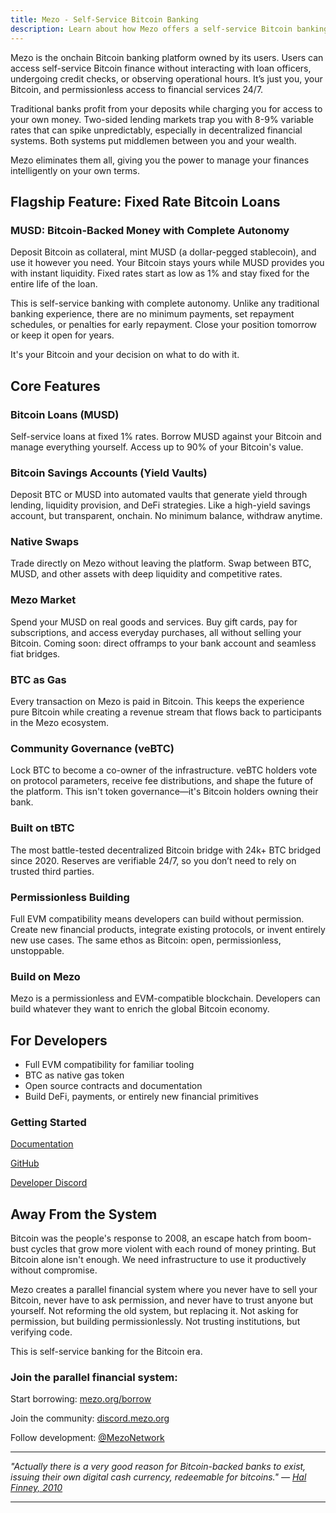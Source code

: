 ```yaml
---
title: Mezo - Self-Service Bitcoin Banking
description: Learn about how Mezo offers a self-service Bitcoin banking service where you can borrow against BTC collateral.
---
```


Mezo is the onchain Bitcoin banking platform owned by its users. Users can access self-service Bitcoin finance without interacting with loan officers, undergoing credit checks, or observing operational hours. It’s just you, your Bitcoin, and permissionless access to financial services 24/7.

Traditional banks profit from your deposits while charging you for access to your own money. Two-sided lending markets trap you with 8-9% variable rates that can spike unpredictably, especially in decentralized financial systems. Both systems put middlemen between you and your wealth.

Mezo eliminates them all, giving you the power to manage your finances intelligently on your own terms.

## Flagship Feature: Fixed Rate Bitcoin Loans
### MUSD: Bitcoin-Backed Money with Complete Autonomy
Deposit Bitcoin as collateral, mint MUSD (a dollar-pegged stablecoin), and use it however you need. Your Bitcoin stays yours while MUSD provides you with instant liquidity. Fixed rates start as low as 1% and stay fixed for the entire life of the loan. 

This is self-service banking with complete autonomy. Unlike any traditional banking experience, there are no minimum payments, set repayment schedules, or penalties for early repayment. Close your position tomorrow or keep it open for years. 

It's your Bitcoin and your decision on what to do with it.

## Core Features
### Bitcoin Loans (MUSD)
Self-service loans at fixed 1% rates. Borrow MUSD against your Bitcoin and manage everything yourself. Access up to 90% of your Bitcoin's value.

### Bitcoin Savings Accounts (Yield Vaults)
Deposit BTC or MUSD into automated vaults that generate yield through lending, liquidity provision, and DeFi strategies. Like a high-yield savings account, but transparent, onchain. No minimum balance, withdraw anytime.

### Native Swaps
Trade directly on Mezo without leaving the platform. Swap between BTC, MUSD, and other assets with deep liquidity and competitive rates.

### Mezo Market
Spend your MUSD on real goods and services. Buy gift cards, pay for subscriptions, and access everyday purchases, all without selling your Bitcoin. Coming soon: direct offramps to your bank account and seamless fiat bridges.

### BTC as Gas
Every transaction on Mezo is paid in Bitcoin. This keeps the experience pure Bitcoin while creating a revenue stream that flows back to participants in the Mezo ecosystem.

### Community Governance (veBTC)
Lock BTC to become a co-owner of the infrastructure. veBTC holders vote on protocol parameters, receive fee distributions, and shape the future of the platform. This isn't token governance—it's Bitcoin holders owning their bank.

### Built on tBTC
The most battle-tested decentralized Bitcoin bridge with 24k+ BTC bridged since 2020. Reserves are verifiable 24/7, so you don’t need to rely on trusted third parties.

### Permissionless Building
Full EVM compatibility means developers can build without permission. Create new financial products, integrate existing protocols, or invent entirely new use cases. The same ethos as Bitcoin: open, permissionless, unstoppable.

### Build on Mezo
Mezo is a permissionless and EVM-compatible blockchain. Developers can build whatever they want to enrich the global Bitcoin economy.

## For Developers
- Full EVM compatibility for familiar tooling
- BTC as native gas token
- Open source contracts and documentation
- Build DeFi, payments, or entirely new financial primitives

### Getting Started

[Documentation](https://mezo.org/docs)

[GitHub](https://github.com/mezo-org)

[Developer Discord](https://discord.com/channels/1220035427952627863/1229470250182119605)

## Away From the System
Bitcoin was the people's response to 2008, an escape hatch from boom-bust cycles that grow more violent with each round of money printing. But Bitcoin alone isn't enough. We need infrastructure to use it productively without compromise.

Mezo creates a parallel financial system where you never have to sell your Bitcoin, never have to ask permission, and never have to trust anyone but yourself. Not reforming the old system, but replacing it. Not asking for permission, but building permissionlessly. Not trusting institutions, but verifying code.

This is self-service banking for the Bitcoin era.

### Join the parallel financial system:

Start borrowing: [mezo.org/borrow](https://mezo.org/borrow)

Join the community: [discord.mezo.org](https://discord.mezo.org)

Follow development: [@MezoNetwork](https://x.com/MezoNetwork)

---

*"Actually there is a very good reason for Bitcoin-backed banks to exist, issuing their own digital cash currency, redeemable for bitcoins." — [Hal Finney, 2010](https://bitcointalk.org/index.php?topic=2500.msg34211#msg34211)*

--- 
